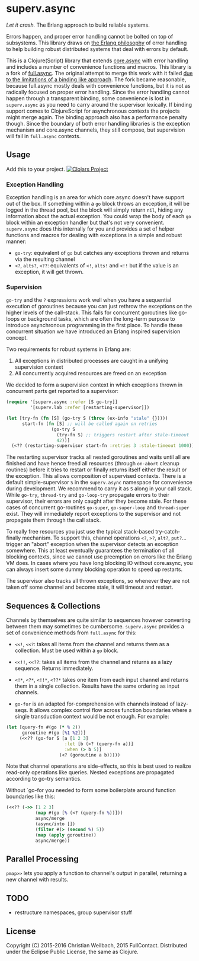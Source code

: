 # superv.async

*Let it crash.* The Erlang approach to build reliable systems.

Errors happen, and proper error handling cannot be bolted on top of subsystems.
This library draws on
[the Erlang philosophy](http://erlang.org/download/armstrong_thesis_2003.pdf) of
error handling to help building robust distributed systems that deal with errors
by default.

This is a Clojure(Script) library that extends
[core.async](https://github.com/clojure/core.async) with error handling and
includes a number of convenience functions and macros. This library is a fork of
[full.async](https://github.com/fullcontact/full.monty). The original attempt to
merge this work with it failed
[due to the limitations of a binding like approach](https://github.com/fullcontact/full.async).
The fork became reasonable, because full.async mostly deals with convenience
functions, but it is not as radically focused on proper error handling. Since
the error handling cannot happen through a transparent binding, some convenience
is lost in `superv.async` as you need to carry around the supervisor lexically.
If binding support comes to ClojureScript for asynchronous contexts the projects
might merge again. The binding approach also has a performance penalty though.
Since the boundary of both error handling libraries is the exception mechanism
and core.async channels, they still compose, but supervision will fail in
`full.async` contexts.


## Usage

Add this to your project.
[![Clojars Project](http://clojars.org/io.replikativ/superv.async/latest-version.svg)](http://clojars.org/io.replikativ/superv.async)

### Exception Handling

Exception handling is an area for which core.async doesn't have support out of
the box. If something within a `go` block throws an exception, it will be logged
in the thread pool, but the block will simply return `nil`, hiding any
information about the actual exception. You could wrap the body of each `go`
block within an exception handler but that's not very convenient. `superv.async`
does this internally for you and provides a set of helper functions and macros
for dealing with exceptions in a simple and robust manner:

* `go-try`: equivalent of `go` but catches any exceptions thrown and returns via
the resulting channel
* `<?`, `alts?`, `<??`: equivalents of `<!`, `alts!` and `<!!` but if the value
is an exception, it will get thrown.

### Supervision

`go-try` and the `?` expressions work well when you have a sequential execution
of goroutines because you can just rethrow the exceptions on the higher levels
of the call-stack. This fails for concurrent goroutines like go-loops or
background tasks, which are often the long-term purpose to introduce
asynchronous programming in the first place. To handle these concurrent
situation we have introduced an Erlang inspired supervision concept.

Two requirements for robust systems in Erlang are:

1. All exceptions in distributed processes are caught in a unifying supervision context
2. All concurrently acquired resources are freed on an exception

We decided to form a supervision context in which exceptions thrown in
concurrent parts get reported to a supervisor:

```clojure
(require '[superv.async :refer [S go-try]]
         '[superv.lab :refer [restarting-supervisor]])

(let [try-fn (fn [S] (go-try S (throw (ex-info "stale" {}))))
      start-fn (fn [S] ;; will be called again on retries
                 (go-try S
                   (try-fn S) ;; triggers restart after stale-timeout
                   42))]
  (<?? (restarting-supervisor start-fn :retries 3 :stale-timeout 1000)))
```

The restarting supervisor tracks all nested goroutines and waits until all are
finished and have hence freed all resources (through `on-abort` cleanup
routines) before it tries to restart or finally returns itself either the result
or the exception. This allows composition of supervised contexts. There is a
default simple-supervisor `S` in the `superv.async` namespace for convenience
during development. We recommend to carry it as `S` along in your call stack.
While `go-try`, `thread-try` and `go-loop-try` propagate errors to their
supervisor, their errors are only caught after they become stale. For these
cases of concurrent go-routines `go-super`, `go-super-loop` and `thread-super`
exist. They will immediately report exceptions to the supervisor and not
propagate them through the call stack.

To really free resources you just use the typical stack-based try-catch-finally
mechanism. To support this, channel operations `<?`, `>?`, `alt?`, `put?`...
trigger an "abort" exception when the supervisor detects an exception somewhere.
This at least eventually guarantees the termination of all blocking contexts,
since we cannot use preemption on errors like the Erlang VM does. In cases where
you have long blocking IO without core.async, you can always insert some dummy
blocking operation to speed up restarts.

The supervisor also tracks all thrown exceptions, so whenever they are
not taken off some channel and become stale, it will timeout and
restart.

## Sequences & Collections

Channels by themselves are quite similar to sequences however converting between
them may sometimes be cumbersome. `superv.async` provides a set of convenience
methods from `full.async` for this:

* `<<!`, `<<?`: takes all items from the channel and returns them as a collection.
Must be used within a `go` block.
* `<<!!`, `<<??`: takes all items from the channel and returns as a lazy
sequence. Returns immediately.
* `<!*`, `<?*`, `<!!*`, `<??*` takes one item from each input channel and
returns them in a single collection. Results have the same ordering as input
channels.

* `go-for` is an adapted for-comprehension with channels instead of
lazy-seqs. It allows complex control flow across function boundaries
where a single transduction context would be not enough. For example:

```clojure
(let [query-fn #(go (* % 2))
      goroutine #(go [%1 %2])]
     (<<?? (go-for S [a [1 2 3]
                      :let [b (<? (query-fn a))]
                      :when (> b 5)]
                    (<? (goroutine a b)))))
```

Note that channel operations are side-effects, so this is best used to
realize read-only operations like queries. Nested exceptions are
propagated according to go-try semantics.

Without `go-for you needed to form some boilerplate around function
boundaries like this:

```clojure
(<<?? (->> [1 2 3]
           (map #(go [% (<? (query-fn %))]))
           async/merge
           (async/into [])
           (filter #(> (second %) 5))
           (map (apply goroutine))
           async/merge))
```

## Parallel Processing

`pmap>>` lets you apply a function to channel's output in parallel,
returning a new channel with results.

## TODO

- restructure namespaces, group supervisor stuff


## License

Copyright (C) 2015-2016 Christian Weilbach, 2015 FullContact. Distributed under the Eclipse Public License, the same as Clojure.
